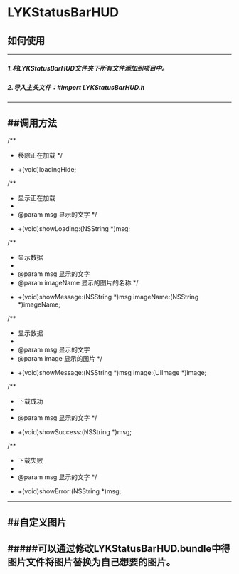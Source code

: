 # LYKStatusBarHUD
## 如何使用
----------
##### 1.将LYKStatusBarHUD文件夹下所有文件添加到项目中。	
##### 2.导入主头文件：#import LYKStatusBarHUD.h
-------
##调用方法
--------
/**
 *  移除正在加载
 */	

+ +(void)loadingHide;

/**
 *  显示正在加载
 *
 *  @param msg 显示的文字
 */

+ +(void)showLoading:(NSString *)msg;

/**
 *  显示数据
 *
 *  @param msg       显示的文字
 *  @param imageName 显示的图片的名称
 */

+ +(void)showMessage:(NSString *)msg imageName:(NSString *)imageName;


/**
 *  显示数据
 *
 *  @param msg       显示的文字
 *  @param image 显示的图片
 */

+ +(void)showMessage:(NSString *)msg image:(UIImage *)image;


/**
 *  下载成功
 *
 *  @param msg 显示的文字
 */

+ +(void)showSuccess:(NSString *)msg;


/**
 *  下载失败
 *
 *  @param msg 显示的文字
 */

+ +(void)showError:(NSString *)msg;

--------------------------------


##自定义图片
------------------------------------
#####可以通过修改LYKStatusBarHUD.bundle中得图片文件将图片替换为自己想要的图片。
--------------------
